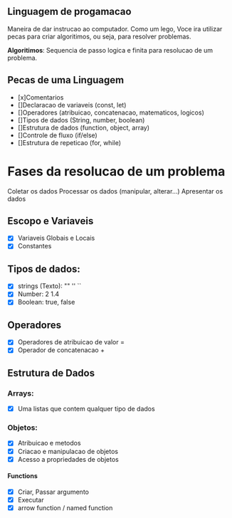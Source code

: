 ## Linguagem de progamacao

 Maneira de dar instrucao ao computador.
 Como um lego, Voce ira utilizar pecas para criar algoritimos, ou seja, para resolver problemas.

**Algoritimos**: Sequencia de passo logica e finita para resolucao de um problema.


## Pecas de uma Linguagem

- [x]Comentarios
- []Declaracao de variaveis (const, let)
- []Operadores (atribuicao, concatenacao, matematicos, logicos)
- []Tipos de dados (String, number, boolean)
- []Estrutura de dados (function, object, array)
- []Controle de fluxo (if/else)
- []Estrutura de repeticao (for, while) 

# Fases da resolucao de um problema

Coletar os dados
Processar os dados (manipular, alterar...)
Apresentar os dados

## Escopo e Variaveis

- [x] Variaveis Globais e Locais
- [x] Constantes

## Tipos de dados:

- [x] strings (Texto): "" '' ``
- [x] Number: 2 1.4
- [x] Boolean: true, false

## Operadores

- [x] Operadores de atribuicao de valor =
- [x] Operador de concatenacao +

## Estrutura de Dados

### Arrays:

- [x] Uma listas que contem qualquer tipo de dados

### Objetos:

- [x] Atribuicao e metodos
- [x] Criacao e manipulacao de objetos
- [x] Acesso a propriedades de objetos

#### Functions

- [x] Criar, Passar argumento
- [x] Executar
- [x] arrow function / named function